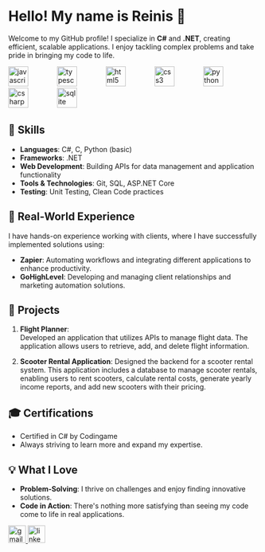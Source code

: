 # Hello! My name is Reinis 👋

Welcome to my GitHub profile! I specialize in **C#** and **.NET**, creating efficient, scalable applications. I enjoy tackling complex problems and take pride in bringing my code to life.

<div align="left">
  <img src="https://cdn.jsdelivr.net/gh/devicons/devicon/icons/javascript/javascript-original.svg" height="40" alt="javascript logo"  />
  <img width="50" />
  <img src="https://cdn.jsdelivr.net/gh/devicons/devicon/icons/typescript/typescript-original.svg" height="40" alt="typescript logo"  />
  <img width="50" />
  <img src="https://cdn.jsdelivr.net/gh/devicons/devicon/icons/html5/html5-original.svg" height="40" alt="html5 logo"  />
  <img width="50" />
  <img src="https://cdn.jsdelivr.net/gh/devicons/devicon/icons/css3/css3-original.svg" height="40" alt="css3 logo"  />
  <img width="50" />
  <img src="https://cdn.jsdelivr.net/gh/devicons/devicon/icons/python/python-original.svg" height="40" alt="python logo"  />
  <img width="50" />
  <img src="https://cdn.jsdelivr.net/gh/devicons/devicon/icons/csharp/csharp-original.svg" height="40" alt="csharp logo"  />
  <img width="50" />
  <img src="https://cdn.jsdelivr.net/gh/devicons/devicon/icons/sqlite/sqlite-original.svg" height="40" alt="sqlite logo"  />
  <img width="50" />

## 🌟 Skills
- **Languages**: C#, C, Python (basic)
- **Frameworks**: .NET
- **Web Development**: Building APIs for data management and application functionality
- **Tools & Technologies**: Git, SQL, ASP.NET Core
- **Testing**: Unit Testing, Clean Code practices

## 💼 Real-World Experience
I have hands-on experience working with clients, where I have successfully implemented solutions using:
- **Zapier**: Automating workflows and integrating different applications to enhance productivity.
- **GoHighLevel**: Developing and managing client relationships and marketing automation solutions.

## 🚀 Projects
1. **Flight Planner**:  
   Developed an application that utilizes APIs to manage flight data. The application allows users to retrieve, add, and delete flight information.

2. **Scooter Rental Application**:
   Designed the backend for a scooter rental system. This application includes a database to manage scooter rentals, enabling users to rent scooters, calculate rental costs, generate yearly income reports, and add new scooters with their pricing.

## 🎓 Certifications
- Certified in C# by Codingame  
- Always striving to learn more and expand my expertise.

## 💡 What I Love
- **Problem-Solving**: I thrive on challenges and enjoy finding innovative solutions.
- **Code in Action**: There's nothing more satisfying than seeing my code come to life in real applications.

<div align="left">
  <a href="mailto:balodis.reinis17@gmail.com?subject=Hello&body=Job%20offer%20available%3F" target="_blank">
    <img src="https://img.shields.io/static/v1?message=Gmail&logo=gmail&label=&color=D14836&logoColor=white&labelColor=&style=for-the-badge" height="35" alt="gmail logo"  />
  </a>
  <a href="https://www.linkedin.com/in/reinisbalodis/" target="_blank">
    <img src="https://img.shields.io/static/v1?message=LinkedIn&logo=linkedin&label=&color=0077B5&logoColor=white&labelColor=&style=for-the-badge" height="35" alt="linkedin logo"  />
  </a>
</div>
